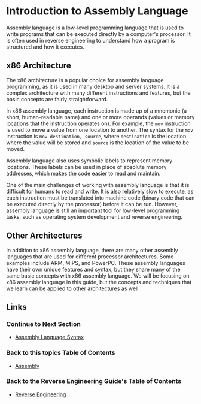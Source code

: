# Introduction to Assembly Language
Assembly language is a low-level programming language that is used to write programs that can be executed directly by a computer's processor. It is often used in reverse engineering to understand how a program is structured and how it executes.

## x86 Architecture
The x86 architecture is a popular choice for assembly language programming, as it is used in many desktop and server systems. It is a complex architecture with many different instructions and features, but the basic concepts are fairly straightforward.

In x86 assembly language, each instruction is made up of a mnemonic (a short, human-readable name) and one or more operands (values or memory locations that the instruction operates on). For example, the `mov` instruction is used to move a value from one location to another. The syntax for the `mov` instruction is `mov destination, source`, where `destination` is the location where the value will be stored and `source` is the location of the value to be moved.

Assembly language also uses symbolic labels to represent memory locations. These labels can be used in place of absolute memory addresses, which makes the code easier to read and maintain.

One of the main challenges of working with assembly language is that it is difficult for humans to read and write. It is also relatively slow to execute, as each instruction must be translated into machine code (binary code that can be executed directly by the processor) before it can be run. However, assembly language is still an important tool for low-level programming tasks, such as operating system development and reverse engineering.

## Other Architectures
In addition to x86 assembly language, there are many other assembly languages that are used for different processor architectures. Some examples include ARM, MIPS, and PowerPC. These assembly languages have their own unique features and syntax, but they share many of the same basic concepts with x86 assembly language.
We will be focusing on x86 assembly language in this guide, but the concepts and techniques that we learn can be applied to other architectures as well.

## Links
### Continue to Next Section
- [Assembly Language Syntax](Assembly%20Language%20Syntax.md)
### Back to this topics Table of Contents
- [Assembly](Table%20of%20Contents.md)
### Back to the Reverse Engineering Guide's Table of Contents
- [Reverse Engineering](../Readme.md)

